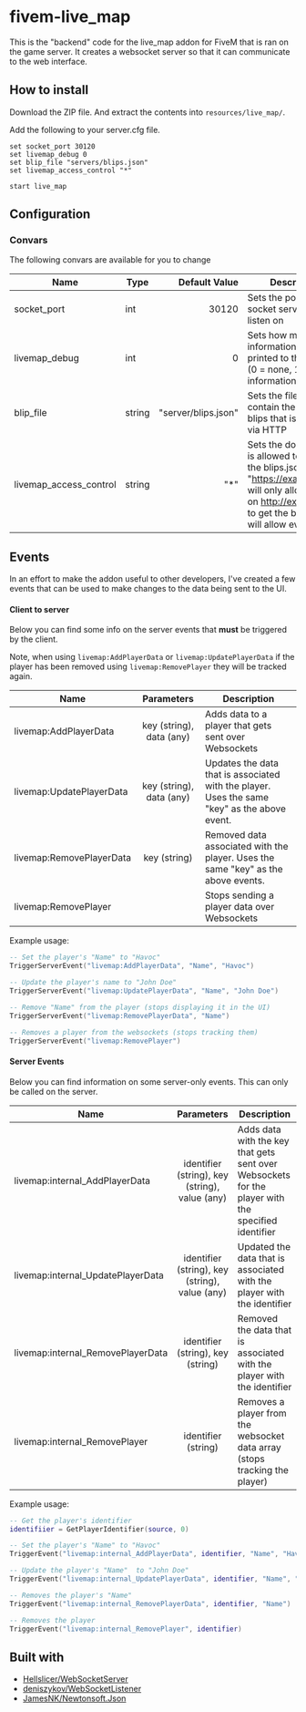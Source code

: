 # fivem-live_map

This is the "backend" code for the live_map addon for FiveM that is ran on the
game server.
It creates a websocket server so that it can communicate to the
web interface.

## How to install

Download the ZIP file. And extract the contents into `resources/live_map/`.

Add the following to your server.cfg file.

```
set socket_port 30120
set livemap_debug 0
set blip_file "servers/blips.json"
set livemap_access_control "*"

start live_map
```

## Configuration

### Convars
The following convars are available for you to change

| Name                    | Type           | Default Value       | Description |
| ----------------------- | -------------  | ------------------: | ----------- |
| socket_port             | int            | 30120               | Sets the port the socket server should listen on |
| livemap_debug           | int            | 0                   | Sets how much information gets printed to the console (0 = none, 1 = basic information, 2 = all) |
| blip_file               | string         | "server/blips.json" | Sets the file that will contain the generated blips that is exposed via HTTP |
| livemap_access_control  | string         | "*"                 | Sets the domain that is allowed to access the blips.json file (E.g. "https://example.com" will only allow the UI on http://example.com to get the blips), "*" will allow everyone |

## Events
In an effort to make the addon useful to other developers, I've created a few events that can be used to make changes to the data being sent to the UI.

#### Client to server

Below you can find some info on the server events that __must__ be triggered by the client.

Note, when using `livemap:AddPlayerData` or `livemap:UpdatePlayerData` if the player has been removed using `livemap:RemovePlayer` they will be tracked again.

| Name                     | Parameters               | Description |
| ------------------------ | :----------------------: | ----------- |
| livemap:AddPlayerData    | key (string), data (any) | Adds data to a player that gets sent over Websockets |
| livemap:UpdatePlayerData | key (string), data (any) | Updates the data that is associated with the player. Uses the same "key" as the above event. |
| livemap:RemovePlayerData | key (string)             | Removed data associated with the player. Uses the same "key" as the above events. |
| livemap:RemovePlayer     |                          | Stops sending a player data over Websockets |

Example usage:
```lua
-- Set the player's "Name" to "Havoc"
TriggerServerEvent("livemap:AddPlayerData", "Name", "Havoc")

-- Update the player's name to "John Doe"
TriggerServerEvent("livemap:UpdatePlayerData", "Name", "John Doe")

-- Remove "Name" from the player (stops displaying it in the UI)
TriggerServerEvent("livemap:RemovePlayerData", "Name")

-- Removes a player from the websockets (stops tracking them)
TriggerServerEvent("livemap:RemovePlayer")
```

#### Server Events

Below you can find information on some server-only events. This can only be called on the server.

| Name                              | Parameters                                     | Description |
| --------------------------------- | :--------------------------------------------: | ----------- |
| livemap:internal_AddPlayerData    | identifier (string), key (string), value (any) | Adds data with the key that gets sent over Websockets for the player with the specified identifier |
| livemap:internal_UpdatePlayerData | identifier (string), key (string), value (any) | Updated the data that is associated with the player with the identifier |
| livemap:internal_RemovePlayerData | identifier (string), key (string)              | Removed the data that is associated with the player with the identifier |
| livemap:internal_RemovePlayer     | identifier (string)                            | Removes a player from the websocket data array (stops tracking the player) |

Example usage:
```lua
-- Get the player's identifier
identifiier = GetPlayerIdentifier(source, 0)

-- Set the player's "Name" to "Havoc"
TriggerEvent("livemap:internal_AddPlayerData", identifier, "Name", "Havoc")

-- Update the player's "Name"  to "John Doe"
TriggerEvent("livemap:internal_UpdatePlayerData", identifier, "Name", "John Doe")

-- Removes the player's "Name"
TriggerEvent("livemap:internal_RemovePlayerData", identifier, "Name")

-- Removes the player
TriggerEvent("livemap:internal_RemovePlayer", identifier)

```

## Built with
* [Hellslicer/WebSocketServer](https://github.com/Hellslicer/WebSocketServer/blob/master/WebSocketEventListener.cs)
* [deniszykov/WebSocketListener](https://github.com/deniszykov/WebSocketListener)
* [JamesNK/Newtonsoft.Json](https://github.com/JamesNK/Newtonsoft.Json)
